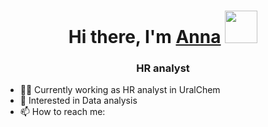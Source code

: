 <h1 align="center">Hi there, I'm <a href="https://daniilshat.ru/" target="_blank">Anna</a> 
<img src="https://github.com/blackcater/blackcater/raw/main/images/Hi.gif" height="52"/></h1>
<h3 align="center">HR analyst </h3>

- 👩‍💻 Currently working as HR analyst in UralChem
- 🌱 Interested in Data analysis
- 📫 How to reach me:

